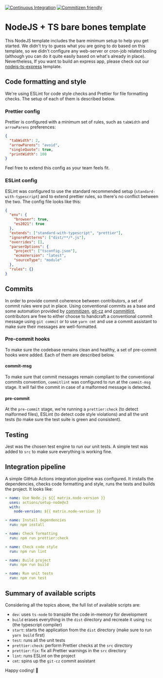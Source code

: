 [![Continuous Integration](https://github.com/unicornlauncher/nodejs-ts-bare-bones-template/actions/workflows/ci.yml/badge.svg)](https://github.com/unicornlauncher/nodejs-ts-bare-bones-template/actions/workflows/ci.yml)
[![Commitizen friendly](https://img.shields.io/badge/commitizen-friendly-brightgreen.svg)](http://commitizen.github.io/cz-cli/)

# NodeJS + TS bare bones template

This NodeJS template includes the bare minimum setup to help you get started. We didn't try to guess what you are going to do based on this template, so we didn't configure any web-server or cron-job related tooling (although you can do it quite easily based on what's already in place). Nevertheless, If you want to build an express app, please check out our [nodejs-ts-express](https://github.com/unicornlauncher/nodejs-ts-express-template) template.

## Code formatting and style

We're using ESLint for code style checks and Prettier for file formatting checks. The setup of each of them is described below.

### Prettier config

Prettier is configured with a minimum set of rules, such as `tabWidth` and `arrowParens` preferences:

```json
{
  "tabWidth": 2,
  "arrowParens": "avoid",
  "singleQuote": true,
  "printWidth": 100
}
```

Feel free to extend this config as your team feels fit.

### ESLint config

ESLint was configured to use the standard recommended setup (`standard-with-typescript`) and to extend prettier rules, so there's no conflict between the two. The config file looks like this:

```json
{
  "env": {
    "browser": true,
    "es2021": true
  },
  "extends": ["standard-with-typescript", "prettier"],
  "ignorePatterns": ["dist/**/*.js"],
  "overrides": [],
  "parserOptions": {
    "project": ["tsconfig.json"],
    "ecmaVersion": "latest",
    "sourceType": "module"
  },
  "rules": {}
}
```

## Commits

In order to provide commit coherence between contributors, a set of commit rules were put in place. Using conventional commits as a base and some automation provided by [commitizen](https://github.com/commitizen-tools/commitizen), [git-cz](https://github.com/streamich/git-cz) and [commitlint](https://github.com/conventional-changelog/commitlint), contributors are free to either choose to handcraft a conventional commit message using `git commit` or to use `yarn cmt` and use a commit assistant to make sure their messages are well-formatted.

### Pre-commit hooks

To make sure the codebase remains clean and healthy, a set of pre-commit hooks were added. Each of them are described below.

#### commit-msg

To make sure that commit messages remain compliant to the conventional commits convention, `commitlint` was configured to run at the `commit-msg` stage. It will fail the commit in case of a malformed message is detected.

#### pre-commit

At the `pre-commit` stage, we're running a `prettier:check` (to detect malformed files), ESLint (to detect code style violations) and all the unit tests (to make sure the test suite is green and consistent).

## Testing

Jest was the chosen test engine to run our unit tests. A simple test was added to `src` to make sure everything is working fine.

## Integration pipeline

A simple GitHub Actions integration pipeline was configured. It installs the dependencies, checks code formatting and style, runs the tests and builds the project. It looks like:

```yml
- name: Use Node.js ${{ matrix.node-version }}
  uses: actions/setup-node@v3
  with:
    node-version: ${{ matrix.node-version }}

- name: Install dependencies
  run: npm install

- name: Check formatting
  run: npm run prettier:check

- name: Check code style
  run: npm run lint

- name: Build project
  run: npm run build

- name: Run unit tests
  run: npm run test
```

## Summary of available scripts

Considering all the topics above, the full list of available scripts are:

- `dev`: uses `ts-node` to transpile the code in-memory for development
- `build` erases everything in the `dist` directory and recreate it using `tsc` (the typescript compiler)
- `start`: starts the application from the `dist` directory (make sure to run `yarn build` first)
- `test`: runs all the unit tests
- `prettier:check`: perform Prettier checks at the `src` directory
- `prettier:fix`: fix all Prettier warnings in the `src` directory
- `lint`: runs ESLint on the project
- `cmt`: spins up the `git-cz` commit assistant

Happy coding! 🚀
